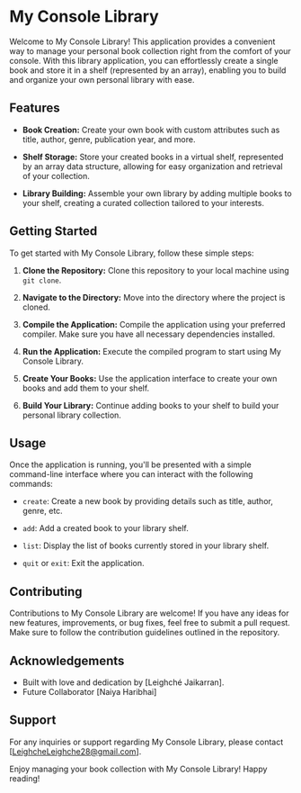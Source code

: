 # My Console Library

Welcome to My Console Library! This application provides a convenient way to manage your personal book collection right from the comfort of your console. With this library application, you can effortlessly create a single book and store it in a shelf (represented by an array), enabling you to build and organize your own personal library with ease.

## Features

- **Book Creation:** Create your own book with custom attributes such as title, author, genre, publication year, and more.
  
- **Shelf Storage:** Store your created books in a virtual shelf, represented by an array data structure, allowing for easy organization and retrieval of your collection.

- **Library Building:** Assemble your own library by adding multiple books to your shelf, creating a curated collection tailored to your interests.

## Getting Started

To get started with My Console Library, follow these simple steps:

1. **Clone the Repository:** Clone this repository to your local machine using `git clone`.

2. **Navigate to the Directory:** Move into the directory where the project is cloned.

3. **Compile the Application:** Compile the application using your preferred compiler. Make sure you have all necessary dependencies installed.

4. **Run the Application:** Execute the compiled program to start using My Console Library.

5. **Create Your Books:** Use the application interface to create your own books and add them to your shelf.

6. **Build Your Library:** Continue adding books to your shelf to build your personal library collection.

## Usage

Once the application is running, you'll be presented with a simple command-line interface where you can interact with the following commands:

- `create`: Create a new book by providing details such as title, author, genre, etc.

- `add`: Add a created book to your library shelf.

- `list`: Display the list of books currently stored in your library shelf.

- `quit` or `exit`: Exit the application.

## Contributing

Contributions to My Console Library are welcome! If you have any ideas for new features, improvements, or bug fixes, feel free to submit a pull request. Make sure to follow the contribution guidelines outlined in the repository.

## Acknowledgements

- Built with love and dedication by [Leighché Jaikarran].
- Future Collaborator [Naiya Haribhai]

## Support

For any inquiries or support regarding My Console Library, please contact [LeighcheLeighche28@gmail.com].

Enjoy managing your book collection with My Console Library! Happy reading!
